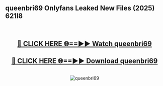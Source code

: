 <h2>queenbri69 Onlyfans Leaked New Files (2025) 621l8</h2>
<br>
<div align="center">
<h2><a href="https://mediafiles.top/queenbri69&ref=git" rel="nofollow">🔴 CLICK HERE 🌐==►► Watch queenbri69</a></h2>
<h2><a href="https://mediafiles.top/queenbri69&ref=git" rel="nofollow">🔴 CLICK HERE 🌐==►► Download queenbri69</a></h2>
<br>
<a href="https://mediafiles.top/queenbri69&ref=git" rel="nofollow" data-target="animated-image.originalLink"><img src="https://i.ibb.co.com/xMMVF88/686577567.gif" alt="queenbri69" style="max-width: 100%; display: inline-block;" data-target="animated-image.originalImage"></a>
</div>
<br>
<br>